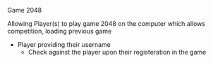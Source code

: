 Game 2048

Allowing Player(s) to play game 2048 on the computer which allows competition, loading previous game 

- Player providing their username
    - Check against the player upon their registeration in the game
    